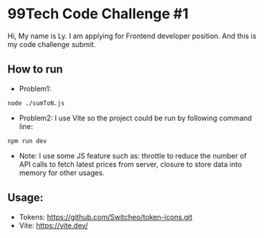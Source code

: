 # 99Tech Code Challenge #1 #

Hi, My name is Ly. I am applying for Frontend developer position. And this is my code challenge submit.

## How to run
- Problem1:

`node ./sumToN.js`

- Problem2: I use Vite so the project could be run by following command line:

`npm run dev`

+ Note: I use some JS feature such as: throttle to reduce the number of API calls to fetch latest prices from server, closure to store data into memory for other usages.

## Usage:
- Tokens: https://github.com/Switcheo/token-icons.git
- Vite: https://vite.dev/
